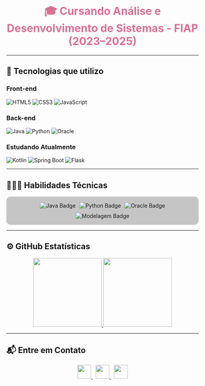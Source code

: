 <h1 align="center" style="color: #DB7093;">🎓 Cursando Análise e Desenvolvimento de Sistemas - FIAP (2023–2025)</h1>

---

## 🚀 Tecnologias que utilizo

### Front-end
![HTML5](https://img.shields.io/badge/HTML5-%23E34F26.svg?style=flat&logo=html5&logoColor=white)
![CSS3](https://img.shields.io/badge/CSS3-%231572B6.svg?style=flat&logo=css3&logoColor=white)
![JavaScript](https://img.shields.io/badge/JavaScript-%23F7DF1E.svg?style=flat&logo=javascript&logoColor=black)

### Back-end
![Java](https://img.shields.io/badge/Java-%23ED8B00.svg?style=flat&logo=java&logoColor=white)
![Python](https://img.shields.io/badge/Python-%233776AB.svg?style=flat&logo=python&logoColor=white)
![Oracle](https://img.shields.io/badge/Oracle-%23F80000.svg?style=flat&logo=oracle&logoColor=white)

### Estudando Atualmente
![Kotlin](https://img.shields.io/badge/Kotlin-%230095D5.svg?style=flat&logo=kotlin&logoColor=white)
![Spring Boot](https://img.shields.io/badge/Spring_Boot-%236DB33F.svg?style=flat&logo=spring-boot&logoColor=white)
![Flask](https://img.shields.io/badge/Flask-%23000.svg?style=flat&logo=flask&logoColor=white)

---

## 👩🏽‍💻 Habilidades Técnicas

<div align="center" style="display: flex; flex-wrap: wrap; justify-content: center; align-items: center; gap: 10px; background-color: #55555555; padding: 15px; border-radius: 10px;">

  <!-- Java -->
  <img src="https://img.shields.io/badge/Java-%23ED8B00?style=for-the-badge&logo=java&logoColor=white" alt="Java Badge">

  <!-- Python -->
  <img src="https://img.shields.io/badge/Python-%233776AB?style=for-the-badge&logo=python&logoColor=white" alt="Python Badge">

  <!-- Oracle PL/SQL -->
  <img src="https://img.shields.io/badge/Oracle%20PL%2FSQL-F80000?style=for-the-badge&logo=oracle&logoColor=white" alt="Oracle Badge">

  <!-- Modelagem de Dados -->
  <img src="https://img.shields.io/badge/Modelagem%20de%20Dados-4B8BBE?style=for-the-badge&logo=datagrip&logoColor=white" alt="Modelagem Badge">

</div>




---

## ⚙️ GitHub Estatísticas

<div align="center">
  <a href="https://github.com/MariaEduarda-Ciarini">
    <img height="180em" src="https://github-readme-stats.vercel.app/api?username=MariaEduarda-Ciarini&show_icons=true&theme=radical&count_private=true&bg_color=11191f33&title_color=DB7093&text_color=2E8B57&icon_color=FFFF00&border_color=000000" />
    <img height="180em" src="https://github-readme-stats.vercel.app/api/top-langs/?username=MariaEduarda-Ciarini&layout=compact&langs_count=10&theme=dark&bg_color=11191f33&border_color=000000&title_color=DB7093&text_color=2E8B57" />
  </a>
</div>

---


## 📬 Entre em Contato

<div align="center">
  <a href="mailto:dudaciarinii@gmail.com" target="_blank">
    <img src="https://img.shields.io/badge/Gmail-D14836?style=for-the-badge&logo=gmail&logoColor=white" height="36px" />
  </a>
  &nbsp;
  <a href="https://www.linkedin.com/in/maria-eduarda-ciarini-b97ab6270/" target="_blank">
    <img src="https://img.shields.io/badge/LinkedIn-%230077B5.svg?style=for-the-badge&logo=linkedin&logoColor=white" height="36px" />
  </a>
  &nbsp;
  <a href="https://discord.com/channels/@Maria%20Eduarda%20Ciarini" target="_blank">
    <img src="https://img.shields.io/badge/Discord-%235865F2.svg?style=for-the-badge&logo=discord&logoColor=white" height="36px" />
  </a>
</div>

